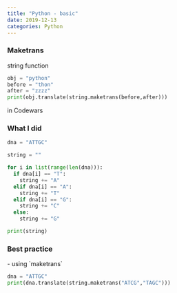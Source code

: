 ```yaml
---
title: "Python - basic"
date: 2019-12-13
categories: Python
---
```



<h3>Maketrans</h3>

string function

```python
obj = "python"
before = "thon"
after = "zzzz"
print(obj.translate(string.maketrans(before,after)))
```


in Codewars

<h3>What I did</h3>

```python
dna = "ATTGC"

string = ""

for i in list(range(len(dna))):
  if dna[i] == "T":
    string += "A"
  elif dna[i] == "A":
    string += "T"
  elif dna[i] == "G":
    string += "C"
  else:
    string += "G"

print(string)
```

<h3>Best practice</h3>
- using `maketrans`

```python
dna = "ATTGC"
print(dna.translate(string.maketrans("ATCG","TAGC")))
```
